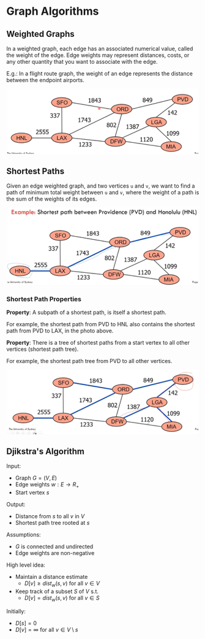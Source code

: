 # Graph Algorithms

## Weighted Graphs

In a weighted graph, each edge has an associated numerical value, called the weight of the edge. Edge weights may represent distances, costs, or any other quantity that you want to associate with the edge.

E.g.: In a flight route graph, the weight of an edge represents the distance between the endpoint airports.

<p align="center">
    <img src="https://github.com/infernocadet/comp2123/blob/main/graphics/ap.png" width="500" height="auto">
</p>

## Shortest Paths

Given an edge weighted graph, and two vertices `u` and `v`, we want to find a path of minimum total weight between `u` and `v`, where the weight of a path is the sum of the weights of its edges.

<p align="center">
    <img src="https://github.com/infernocadet/comp2123/blob/main/graphics/hon.png" width="500" height="auto">
</p>

### Shortest Path Properties

**Property**: A subpath of a shortest path, is itself a shortest path.

For example, the shortest path from PVD to HNL also contains the shortest path from PVD to LAX, in the photo above.

**Property**: There is a tree of shortest paths from a start vertex to all other vertices (shortest path tree).

For example, the shortest path tree from PVD to all other vertices.

<p align="center">
    <img src="https://github.com/infernocadet/comp2123/blob/main/graphics/spt.png" width="500" height="auto">
</p>

## Djikstra's Algorithm

Input:
- Graph $G = (V, E)$
- Edge weights $w : E \rightarrow R_{+}$
- Start vertex $s$

Output:
- Distance from $s$ to all $v$ in $V$
- Shortest path tree rooted at $s$

Assumptions:
- $G$ is connected and undirected
- Edge weights are non-negative

High level idea:
- Maintain a distance estimate
  - $D[v] \ge dist_{w}(s,v)$ for all $v \in V$
- Keep track of a subset $S$ of $V$ s.t.
  - $D[v] = dist_{w}(s,v)$ for all $v \in S$

Initially:
- $D[s] = 0$
- $D[v] = \infty$ for all $v \in V\setminus{s}$